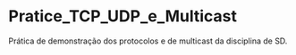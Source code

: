 # Pratice_TCP_UDP_e_Multicast
Prática de demonstração dos protocolos e de multicast da disciplina de SD.
